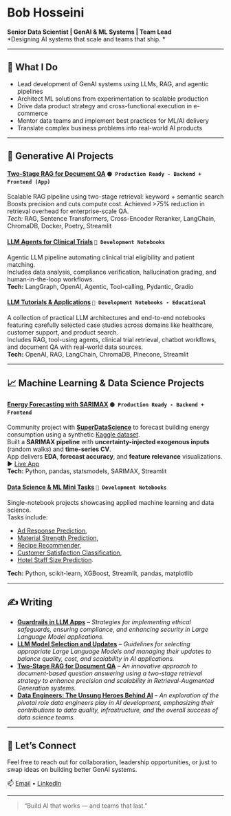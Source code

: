 # Bob Hosseini  
**Senior Data Scientist | GenAI & ML Systems | Team Lead**  
*Designing AI systems that scale and teams that ship.
*

---

## 🔧 What I Do
- Lead development of GenAI systems using LLMs, RAG, and agentic pipelines
- Architect ML solutions from experimentation to scalable production
- Drive data product strategy and cross-functional execution in e-commerce
- Mentor data teams and implement best practices for ML/AI delivery
- Translate complex business problems into real-world AI products

---

## 🧠 Generative AI Projects

#### [Two-Stage RAG for Document QA](https://github.com/bab-git/two-stage-conrag) `🟢 Production Ready - Backend + Frontend (App)`
Scalable RAG pipeline using two-stage retrieval: keyword + semantic search  
Boosts precision and cuts compute cost. Achieved >75% reduction in retrieval overhead for enterprise-scale QA.  
*Tech:* RAG, Sentence Transformers, Cross-Encoder Reranker, LangChain, ChromaDB, Docker, Poetry, Streamlit



#### [LLM Agents for Clinical Trials](https://github.com/bab-git/llm_pharma) `🔵 Development Notebooks`
Agentic LLM pipeline automating clinical trial eligibility and patient matching.  
Includes data analysis, compliance verification, hallucination grading, and human-in-the-loop workflows.  
**Tech:** LangGraph, OpenAI, Agentic, Tool-calling, Pydantic, Gradio



#### [LLM Tutorials & Applications](https://github.com/bab-git/llm-tutorials) `🔵 Development Notebooks - Educational`
A collection of practical LLM architectures and end-to-end notebooks featuring carefully selected case studies across domains like healthcare, customer support, and product search.  
Includes RAG, tool-using agents, clinical trial retrieval, chatbot workflows, and document QA with real-world data sources.  
**Tech:** OpenAI, RAG, LangChain, ChromaDB, Pinecone, Streamlit


---

## 📈 Machine Learning & Data Science Projects

#### [Energy Forecasting with SARIMAX](https://github.com/bab-git/SDS-CP027-watt-wise/tree/dev_bob/submissions/team/bob-hosseini) `🟢 Production Ready - Backend + Frontend`
Community project with [**SuperDataScience**](https://community.superdatascience.com/feed) to forecast building energy consumption using a synthetic [Kaggle dataset](https://www.kaggle.com/datasets/mrsimple07/energy-consumption-prediction).  
Built a **SARIMAX pipeline** with **uncertainty-injected exogenous inputs** (random walks) and **time-series CV**.  
App delivers **EDA**, **forecast accuracy**, and **feature relevance** visualizations.  
▶️ [Live App](https://watt-wise-bob-app.streamlit.app)  
**Tech:** Python, pandas, statsmodels, SARIMAX, Streamlit



#### [Data Science & ML Mini Tasks](https://github.com/bab-git/data-science-and-ml-mini-projects) `🔵 Development Notebooks`
Single-notebook projects showcasing applied machine learning and data science.  
Tasks include: 
- [Ad Response Prediction](https://github.com/bab-git/data-science-and-ml-mini-projects/blob/master/tasks/Predict_Advertisement_Response),  
- [Material Strength Prediction](https://github.com/bab-git/data-science-and-ml-mini-projects/tree/master/tasks/Predictive_Modeling_for_Material_Strength),
- [Recipe Recommender](https://github.com/bab-git/data-science-and-ml-mini-projects/tree/master/tasks/Recommendation_System_Food_Recipes),
- [Customer Satisfaction Classification](https://github.com/bab-git/data-science-and-ml-mini-projects/tree/master/tasks/Customer_Satisfaction_Prediction),
- [Hotel Staff Size Prediction](https://github.com/bab-git/data-science-and-ml-mini-projects/tree/master/tasks/Hotel_Staff_Size_Estimation_via_Regression).  

**Tech:** Python, scikit-learn, XGBoost, Streamlit, pandas, matplotlib

---

## ✍️ Writing

- **[Guardrails in LLM Apps](https://www.linkedin.com/feed/update/urn:li:ugcPost:7275192025069621248/)** – *Strategies for implementing ethical safeguards, ensuring compliance, and enhancing security in Large Language Model applications.*
- **[LLM Model Selection and Updates](https://medium.com/@bbkhosseini/llm-model-selection-and-updates-c6448b23eb36)** – *Guidelines for selecting appropriate Large Language Models and managing their updates to balance quality, cost, and scalability in AI applications.*
- **[Two-Stage RAG for Document QA](https://medium.com/@bbkhosseini/two-stage-consecutive-rag-for-document-qa-enhancing-precision-and-scalability-ac2af206babd)** – *An innovative approach to document-based question answering using a two-stage retrieval strategy to enhance precision and scalability in Retrieval-Augmented Generation systems.*
- **[Data Engineers: The Unsung Heroes Behind AI](https://www.linkedin.com/feed/update/urn:li:ugcPost:7209355924925202432/)** – *An exploration of the pivotal role data engineers play in AI development, emphasizing their contributions to data quality, infrastructure, and the overall success of data science teams.*



---

## 💬 Let’s Connect

Feel free to reach out for collaboration, leadership opportunities, or just to swap ideas on building better GenAI systems.


📫 [Email](mailto:bbkhosseini@gmail.com) • [LinkedIn](https://www.linkedin.com/in/bhosseini)

---

> “Build AI that works — and teams that last.”


<!--
**bab-git/bab-git** is a ✨ _special_ ✨ repository because its `README.md` (this file) appears on your GitHub profile.

Here are some ideas to get you started:

- 🔭 I’m currently working on ...
- 🌱 I’m currently learning ...
- 👯 I’m looking to collaborate on ...
- 🤔 I’m looking for help with ...
- 💬 Ask me about ...
- 📫 How to reach me: ...
- 😄 Pronouns: ...
- ⚡ Fun fact: ...
-->



